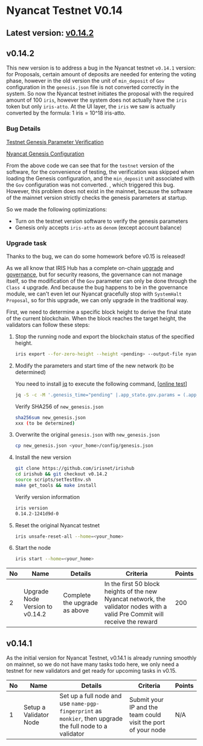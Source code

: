 # Nyancat Testnet V0.14

## Latest version: [v0.14.2](https://github.com/irisnet/irishub/releases/tag/v0.14.2)

## v0.14.2

This new version is to address a bug in the Nyancat testnet `v0.14.1` version: for Proposals, certain amount of deposits are needed for entering the voting phase, however in the old version the unit of `min_deposit` of `Gov` configuration in the `genesis.json` file is not converted correctly in the system. So now the Nyancat testnet initiates the proposal with the required amount of 100 `iris`, however the system does not actually have the `iris` token but only `iris-atto`. At the UI layer, the `iris` we saw is actually converted by the formula: 1 iris = 10^18 iris-atto. 

### Bug Details

[Testnet Genesis Parameter Verification](https://github.com/irisnet/irishub/blob/v0.14.1/modules/gov/params.go#L362)

[Nyancat Genesis Configuration](../config/genesis.json#L90)

From the above code we can see that for the `testnet` version of the software, for the convenience of testing, the verification was skipped when loading the Genesis configuration, and the `min_deposit` unit associated with the `Gov` configuration was not converted. , which triggered this bug. However, this problem does not exist in the mainnet, because the software of the mainnet version strictly checks the genesis parameters at startup.

So we made the following optimizations:

- Turn on the testnet version software to verify the genesis parameters
- Genesis only accepts `iris-atto` as `denom` (except account balance)

### Upgrade task

Thanks to the bug, we can do some homework before v0.15 is released!

As we all know that IRIS Hub has a complete on-chain [upgrade](https://www.irisnet.org/docs/features/upgrade.html) and [governance](https://www.irisnet.org/docs/features/governance.html), but for security reasons, the governance can not manage itself, so the modification of the `Gov` parameter can only be done through the `Class 4` upgrade. And because the bug happens to be in the governance module, we can't even let our Nyancat gracefully stop with `SystemHalt Proposal`, so for this upgrade, we can only upgrade in the traditional way.

First, we need to determine a specific block height to derive the final state of the current blockchain. When the block reaches the target height, the validators can follow these steps:

1. Stop the running node and export the blockchain status of the specified height.

    ```bash
    iris export --for-zero-height --height <pending> --output-file nyancat_export.json
    ```

2. Modify the parameters and start time of the new network (to be determined)

    You need to install [jq](https://stedolan.github.io/jq/) to execute the following command, [[online test](https://jqplay.org/s/9QSR4xq_TX)]

    ```bash
    jq -S -c -M '.genesis_time="pending" |.app_state.gov.params = (.app_state.gov.params | .critical_min_deposit[0] = {"denom": "iris-atto", "amount" : "100000000000000000000"}|.important_min_deposit[0] = {"denom": "iris-atto", "amount": "100000000000000000000"}|.normal_min_deposit[0] = {"denom": "iris-atto", " Amount": "50000000000000000000"})' nyancat_export.json > new_genesis.json
    ```

    Verify SHA256 of `new_genesis.json`

    ```bash
    sha256sum new_genesis.json
    xxx (to be determined)
    ```

3. Overwrite the original `genesis.json` with `new_genesis.json`

    ```bash
    cp new_genesis.json <your_home>/config/genesis.json
    ```

4. Install the new version

    ```bash
    git clone https://github.com/irisnet/irishub
    cd irishub && git checkout v0.14.2
    source scripts/setTestEnv.sh
    make get_tools && make install
    ```

    Verify version information

    ```bash
    iris version
    0.14.2-1241d9d-0
    ```

5. Reset the original Nyancat testnet

    ```bash
    iris unsafe-reset-all --home=<your_home>
    ```

6. Start the node

    ```bash
    iris start --home=<your_home>
    ```

| No | Name | Details | Criteria | Points |
| ---- | ---------------------------------------------- | ------------------------------------------------------------ | ------------------------------------------------------------ | ------ |
|  2   | Upgrade Node Version to v0.14.2 | Complete the upgrade as above | In the first 50 block heights of the new Nyancat network, the validator nodes with a valid Pre Commit will receive the reward | 200 |

## v0.14.1

As the initial version for Nyancat Testnet, v0.14.1 is already running smoothly on mainnet, so we do not have many tasks todo here, we only need a testnet for new validators and get ready for upcoming tasks in v0.15.

| No   | Name                                           | Details                                                      | Criteria                                                     | Points |
| ---- | ---------------------------------------------- | ------------------------------------------------------------ | ------------------------------------------------------------ | ------ |
| 1    | Setup a Validator Node                         | Set up a full node and use `name-pgp-fingerprint` as `monkier`, then upgrade the full node to a validator | Submit your IP and the team could visit the port of your node | N/A    |
